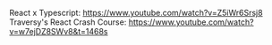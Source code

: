 React x Typescript: https://www.youtube.com/watch?v=Z5iWr6Srsj8
Traversy's React Crash Course: https://www.youtube.com/watch?v=w7ejDZ8SWv8&t=1468s
